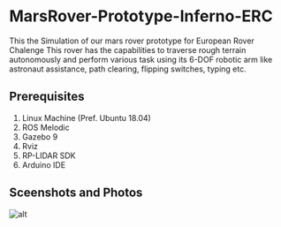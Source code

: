 # MarsRover-Prototype-Inferno-ERC
This the Simulation of our mars rover prototype for European Rover Chalenge
This rover has the capabilities to traverse rough terrain autonomously and perform various task using its 6-DOF robotic arm like astronaut assistance, path clearing, flipping switches, typing etc.

## Prerequisites
1. Linux Machine (Pref. Ubuntu 18.04)
2. ROS Melodic 
3. Gazebo 9
4. Rviz
5. RP-LIDAR SDK
6. Arduino IDE

## Sceenshots and Photos
![alt](https://github.com/Ghanmohan/inferno-website/blob/main/public/images/novus.jpeg)

